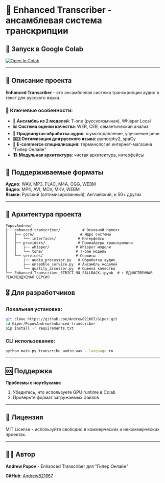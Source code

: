 # 🎯 Enhanced Transcriber - ансамблевая система транскрипции

## 🚀 Запуск в Google Colab

[![Open In Colab](https://colab.research.google.com/assets/colab-badge.svg)](https://colab.research.google.com/github/Andrew821667/Giper/blob/main/PopovAndrew/Enhanced_Transcriber_STRICT_NO_FALLBACK.ipynb)

---

## 📖 Описание проекта

**Enhanced Transcriber** - это ансамблевая система транскрипции аудио в текст для русского языка.

### 🎯 Ключевые особенности:

- **🤖 Ансамбль из 2 моделей**: T-one (русскоязычная), Whisper Local
- **📊 Система оценки качества**: WER, CER, семантический анализ
- **🎵 Продвинутая обработка аудио**: шумоподавление, улучшение речи
- **🇷🇺 Оптимизация для русского языка**: pymorphy2, spaCy
- **🛒 E-commerce специализация**: терминология интернет-магазина \"Гипер Онлайн\"
- **🏗️ Модульная архитектура**: чистая архитектура, интерфейсы

## 📁 Поддерживаемые форматы

**Аудио:** WAV, MP3, FLAC, M4A, OGG, WEBM  
**Видео:** MP4, AVI, MOV, MKV, WEBM  
**Языки:** Русский (оптимизированный), Английский, и 50+ других

---


## 🔧 Архитектура проекта

```
PopovAndrew/
├── enhanced-transcriber/          # Основной проект
│   ├── core/                     # Ядро системы
│   │   └── interfaces/          # Интерфейсы
│   ├── providers/               # Провайдеры транскрипции
│   │   ├── whisper/            # Whisper модели
│   │   └── tone/               # T-one модель
│   └── services/               # Сервисы
│       ├── audio_processor.py   # Обработка аудио
│       ├── ensemble_service.py  # Ансамбль моделей
│       └── quality_assessor.py  # Оценка качества
└── Enhanced_Transcriber_STRICT_NO_FALLBACK.ipynb  # ⚡ ЕДИНСТВЕННАЯ РЕКОМЕНДУЕМАЯ ВЕРСИЯ
```



## 🎖️ Для разработчиков

### Локальная установка:
```bash
git clone https://github.com/Andrew821667/Giper.git
cd Giper/PopovAndrew/enhanced-transcriber
pip install -r requirements.txt
```

### CLI использование:
```bash
python main.py transcribe audio.wav --language ru
```

---

## 🆘 Поддержка

**Проблемы с ноутбуками:**
1. Убедитесь, что используете GPU runtime в Colab
2. Проверьте формат загружаемых файлов

---

## 📄 Лицензия

MIT License - используйте свободно в коммерческих и некоммерческих проектах.

---

## 👨‍💻 Автор

**Andrew Popov** - Enhanced Transcriber для \"Гипер Онлайн\"

**GitHub:** [Andrew821667](https://github.com/Andrew821667)
